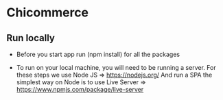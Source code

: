 # Chicommerce

## Run locally

- Before you start app run (npm install) for all the packages

- To run on your local machine, you will need to be running a server. For these steps we use Node JS => https://nodejs.org/ And run a SPA the simplest way on Node is to use Live Server => https://www.npmjs.com/package/live-server
